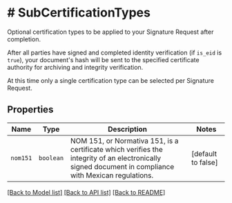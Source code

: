 # # SubCertificationTypes

Optional certification types to be applied to your Signature Request after completion.

After all parties have signed and completed identity verification (if `is_eid` is `true`), your document&#39;s hash will be sent to the specified certificate authority for archiving and integrity verification.

At this time only a single certification type can be selected per Signature Request.

## Properties

Name | Type | Description | Notes
------------ | ------------- | ------------- | -------------
| `nom151` | ```boolean``` |  NOM 151, or Normativa 151, is a certificate which verifies the integrity of an electronically signed document in compliance with Mexican regulations.  |  [default to false] |

[[Back to Model list]](../../README.md#models) [[Back to API list]](../../README.md#endpoints) [[Back to README]](../../README.md)
